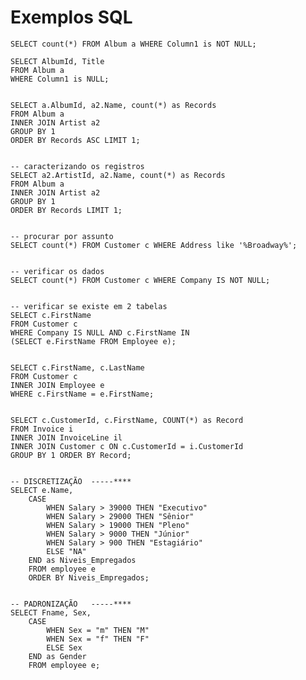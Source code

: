 # Exemplos SQL

    SELECT count(*) FROM Album a WHERE Column1 is NOT NULL;

    SELECT AlbumId, Title 
    FROM Album a 
    WHERE Column1 is NULL;


    SELECT a.AlbumId, a2.Name, count(*) as Records 
    FROM Album a 
    INNER JOIN Artist a2 
    GROUP BY 1 
    ORDER BY Records ASC LIMIT 1;


    -- caracterizando os registros
    SELECT a2.ArtistId, a2.Name, count(*) as Records 
    FROM Album a
    INNER JOIN Artist a2
    GROUP BY 1
    ORDER BY Records LIMIT 1;

    
    -- procurar por assunto
    SELECT count(*) FROM Customer c WHERE Address like '%Broadway%';


    -- verificar os dados
    SELECT count(*) FROM Customer c WHERE Company IS NOT NULL;


    -- verificar se existe em 2 tabelas
    SELECT c.FirstName 
    FROM Customer c 
    WHERE Company IS NULL AND c.FirstName IN 
    (SELECT e.FirstName FROM Employee e);


    SELECT c.FirstName, c.LastName 
    FROM Customer c 
    INNER JOIN Employee e 
    WHERE c.FirstName = e.FirstName;


    SELECT c.CustomerId, c.FirstName, COUNT(*) as Record
    FROM Invoice i
    INNER JOIN InvoiceLine il
    INNER JOIN Customer c ON c.CustomerId = i.CustomerId
    GROUP BY 1 ORDER BY Record;


    -- DISCRETIZAÇÃO  -----****
    SELECT e.Name,
        CASE
            WHEN Salary > 39000 THEN "Executivo"
            WHEN Salary > 29000 THEN "Sênior"
            WHEN Salary > 19000 THEN "Pleno"
            WHEN Salary > 9000 THEN "Júnior"
            WHEN Salary > 900 THEN "Estagiário"
            ELSE "NA"
        END as Niveis_Empregados
        FROM employee e 
        ORDER BY Niveis_Empregados;


    -- PADRONIZAÇÃO   -----****
    SELECT Fname, Sex, 
        CASE
            WHEN Sex = "m" THEN "M"
            WHEN Sex = "f" THEN "F"    
            ELSE Sex
        END as Gender
        FROM employee e;
